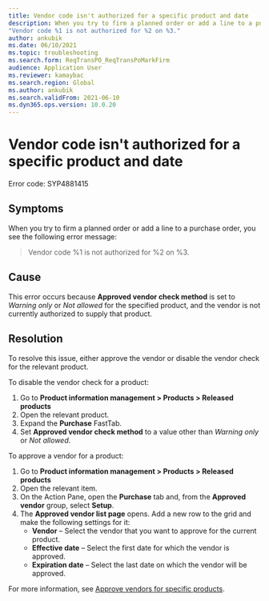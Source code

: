 ```yaml
---
title: Vendor code isn't authorized for a specific product and date
description: When you try to firm a planned order or add a line to a purchase order, you get the error:
"Vendor code %1 is not authorized for %2 on %3."
author: ankubik
ms.date: 06/10/2021
ms.topic: troubleshooting
ms.search.form: ReqTransPO_ReqTransPoMarkFirm
audience: Application User
ms.reviewer: kamaybac
ms.search.region: Global
ms.author: ankubik
ms.search.validFrom: 2021-06-10
ms.dyn365.ops.version: 10.0.20
---
```


# Vendor code isn't authorized for a specific product and date

Error code: SYP4881415

## Symptoms

When you try to firm a planned order or add a line to a purchase order, you see the following error message:

> Vendor code %1 is not authorized for %2 on %3.

## Cause

This error occurs because **Approved vendor check method** is set to *Warning only* or *Not allowed* for the specified product, and the vendor is not currently authorized to supply that product.

## Resolution

To resolve this issue, either approve the vendor or disable the vendor check for the relevant product.

To disable the vendor check for a product:

1. Go to **Product information management > Products > Released products**
1. Open the relevant product.
1. Expand the **Purchase** FastTab.
1. Set **Approved vendor check method** to a value other than *Warning only* or *Not allowed*.

To approve a vendor for a product:

1. Go to **Product information management > Products > Released products**
1. Open the relevant item.
1. On the Action Pane, open the **Purchase** tab and, from the **Approved vendor** group, select **Setup**.
1. The **Approved vendor list page** opens. Add a new row to the grid and make the following settings for it:
    - **Vendor** – Select the vendor that you want to approve for the current product.
    - **Effective date** – Select the first date for which the vendor is approved.
    - **Expiration date** – Select the last date on which the vendor will be approved.

For more information, see [Approve vendors for specific products](dynamics365/supply-chain/procurement/tasks/approve-vendors-specific-products.md).
